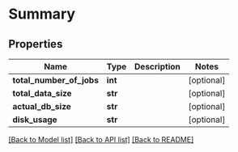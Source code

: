# Summary

## Properties
Name | Type | Description | Notes
------------ | ------------- | ------------- | -------------
**total_number_of_jobs** | **int** |  | [optional] 
**total_data_size** | **str** |  | [optional] 
**actual_db_size** | **str** |  | [optional] 
**disk_usage** | **str** |  | [optional] 

[[Back to Model list]](../README.md#documentation-for-models) [[Back to API list]](../README.md#documentation-for-api-endpoints) [[Back to README]](../README.md)


